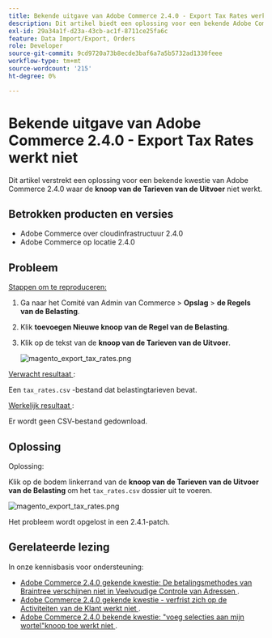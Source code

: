 ```yaml
---
title: Bekende uitgave van Adobe Commerce 2.4.0 - Export Tax Rates werkt niet
description: Dit artikel biedt een oplossing voor een bekende Adobe Commerce 2.4.0-probleem waarbij de knop **Exportbelastingen** niet werkt.
exl-id: 29a34a1f-d23a-43cb-ac1f-8711ce25fa6c
feature: Data Import/Export, Orders
role: Developer
source-git-commit: 9cd9720a73b8ecde3baf6a7a5b5732ad1330feee
workflow-type: tm+mt
source-wordcount: '215'
ht-degree: 0%

---
```


# Bekende uitgave van Adobe Commerce 2.4.0 - Export Tax Rates werkt niet

Dit artikel verstrekt een oplossing voor een bekende kwestie van Adobe Commerce 2.4.0 waar de **knoop van de Tarieven van de Uitvoer** niet werkt.

## Betrokken producten en versies

* Adobe Commerce over cloudinfrastructuur 2.4.0
* Adobe Commerce op locatie 2.4.0

## Probleem

<u> Stappen om te reproduceren:</u>

1. Ga naar het Comité van Admin van Commerce > **Opslag** > **de Regels van de Belasting**.
1. Klik **toevoegen Nieuwe knoop van de Regel van de Belasting**.
1. Klik op de tekst van de **knoop van de Tarieven van de Uitvoer**.

   ![ magento_export_tax_rates.png ](assets/mceclip0.png)

<u> Verwacht resultaat </u>:

Een `tax_rates.csv` -bestand dat belastingtarieven bevat.

<u> Werkelijk resultaat </u>:

Er wordt geen CSV-bestand gedownload.

## Oplossing

Oplossing:

Klik op de bodem linkerrand van de **knoop van de Tarieven van de Uitvoer van de Belasting** om het `tax_rates.csv` dossier uit te voeren.

![ magento_export_tax_rates.png ](assets/mceclip1.png)

Het probleem wordt opgelost in een 2.4.1-patch.

## Gerelateerde lezing

In onze kennisbasis voor ondersteuning:

* [ Adobe Commerce 2.4.0 gekende kwestie: De betalingsmethodes van Braintree verschijnen niet in Veelvoudige Controle van Adressen ](/help/troubleshooting/payments/magento-2-4-0-braintree-not-in-multiple-addresses-checkout.md).
* [ Adobe Commerce 2.4.0 gekende kwestie - verfrist zich op de Activiteiten van de Klant werkt niet ](/help/troubleshooting/miscellaneous/magento-2-4-0-refresh-on-customer-activities-does-not-work.md).
* [ Adobe Commerce 2.4.0 bekende kwestie: &quot;voeg selecties aan mijn wortel&quot;knoop toe werkt niet ](/help/troubleshooting/miscellaneous/magento-2-4-0-add-selections-to-my-cart-does-not-work.md).
